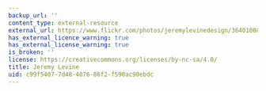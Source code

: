 ```yaml
---
backup_url: ''
content_type: external-resource
external_url: https://www.flickr.com/photos/jeremylevinedesign/3640108817/
has_external_licence_warning: true
has_external_license_warning: true
is_broken: ''
license: https://creativecommons.org/licenses/by-nc-sa/4.0/
title: Jeremy Levine
uid: c99f5407-7d48-4076-86f2-f590ac90ebdc
---
```

